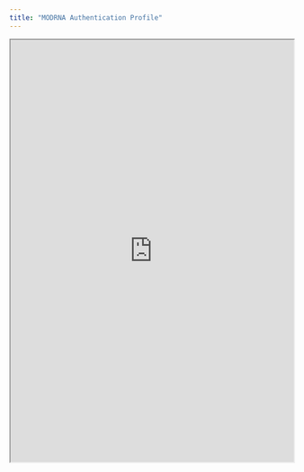 ```yaml
---
title: "MODRNA Authentication Profile"
---
```



<iframe height="750" width="100%" src="https://ewelton.github.io/ktest/wiki.html#MODRNA%20Authentication%20Profile"></iframe>

